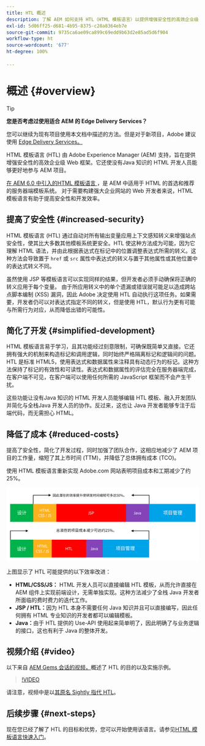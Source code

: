 ```yaml
---
title: HTL 概述
description: 了解 AEM 如何支持 HTL（HTML 模板语言）以提供增强安全性的高效企业级 Web 框架。该框架让没有Java 知识的 HTML 开发人员能够更好地参与 AEM 项目。
exl-id: 5d06ff25-d681-4b95-8375-c28a8364eb7e
source-git-commit: 9735ca6ae09ca899c69edd9b63d2e85ad5d6f904
workflow-type: ht
source-wordcount: '677'
ht-degree: 100%

---
```



# 概述 {#overview}

>[!TIP]
>
>**您是否考虑过使用适合 AEM 的 Edge Delivery Services？**
>
>您可以继续为现有项目使用本文档中描述的方法。但是对于新项目，Adobe 建议使用 [Edge Delivery Services。](https://experienceleague.adobe.com/zh-hans/docs/experience-manager-cloud-service/content/edge-delivery/overview)

HTML 模板语言 (HTL) 由 Adobe Experience Manager (AEM) 支持，旨在提供增强安全性的高效企业级 Web 框架。它还使没有Java 知识的 HTML 开发人员能够更好地参与 AEM 项目。

[在 AEM 6.0 中引入的HTML 模板语言 ](history.md)，是 AEM 中适用于 HTML 的首选和推荐的服务器端模板系统。 对于需要构建强大企业网站的 Web 开发者来说，HTML 模板语言有助于提高安全性和开发效率。

## 提高了安全性 {#increased-security}

HTML 模板语言 (HTL) 通过自动对所有输出变量应用上下文感知转义来增强站点安全性，使其比大多数其他模板系统更安全。HTL 使这种方法成为可能，因为它理解 HTML 语法，并由此根据表达式在标记中的位置调整表达式所需的转义。这种方法会导致置于 `href` 或 `src` 属性中表达式的转义与置于其他属性或其他位置中的表达式转义不同。

虽然使用 JSP 等模板语言可以实现同样的结果，但开发者必须手动确保将正确的转义应用于每个变量。 由于所应用转义中的单个遗漏或错误就可能足以造成跨站点脚本编制 (XSS) 漏洞，因此 Adobe 决定使用 HTL 自动执行这项任务。如果需要，开发者仍可以对表达式指定不同的转义，但是使用 HTL，默认行为更有可能与所需行为对应，从而降低出错的可能性。

## 简化了开发 {#simplified-development}

HTML 模板语言易于学习，且其功能经过刻意限制，可确保既简单又直接。它还拥有强大的机制来构造标记和调用逻辑，同时始终严格隔离标记和逻辑间的问题。HTL 是标准 HTML5，使用表达式和数据属性来注释具有动态行为的标记。这种方法保持了标记的有效性和可读性。表达式和数据属性的评估完全在服务器端完成，在客户端不可见，在客户端可以使用任何所需的 JavaScript 框架而不会产生干扰。

这些功能让没有Java 知识的 HTML 开发人员能够编辑 HTL 模板、融入开发团队并简化与全栈Java 开发人员的协作。反过来，这也让 Java 开发者能够专注于后端代码，而无需担心 HTML。

## 降低了成本 {#reduced-costs}

提高了安全性，简化了开发过程，同时加强了团队合作，这相应地减少了 AEM 项目的工作量，缩短了其上市时间 (TTM)，并降低了总体拥有成本 (TCO)。

使用 HTML 模板语言重新实现 Adobe.com 网站表明项目成本和工期减少了约 25%。

![效率提高，成本降低](assets/chlimage_1.png)

上图显示了 HTL 可能提供的以下效率改进：

* **HTML/CSS/JS：** HTML 开发人员可以直接编辑 HTL 模板，从而允许直接在 AEM 组件上实现前端设计，无需单独实现。这种方法减少了全栈 Java 开发者所面临的费时费力的迭代工作。
* **JSP / HTL：**&#x200B;因为 HTL 本身不需要任何 Java 知识并且可以直接编写，因此任何拥有 HTML 专业知识的开发者都可以编辑模板。
* **Java：**&#x200B;由于 HTL 提供的 Use-API 使用起来简单明了，因此明确了与业务逻辑的接口，这也有利于 Java 的整体开发。

## 视频介绍 {#video}

以下来自 [AEM Gems 会话的视频，](https://experienceleague.adobe.com/zh-hans/docs/events/experience-manager-gems-recordings/gems2014/aem-introduction-to-htl)概述了 HTL 的目的以及实施示例。

>[!VIDEO](https://video.tv.adobe.com/v/19504/?quality=9)

请注意，视频中是以[其原名 Sightly 指代 HTL](history.md)。

## 后续步骤 {#next-steps}

现在您已经了解了 HTL 的目标和优势，您可以开始使用该语言。请参见[HTML 模板语言快速入门](getting-started.md)。
